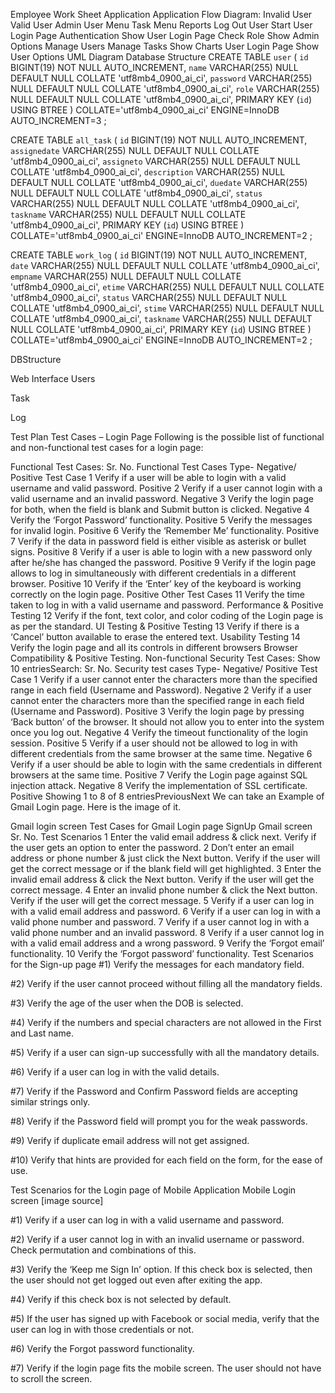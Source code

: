 Employee Work Sheet Application
Application Flow Diagram:
Invalid User
Valid User
Admin
User Menu
Task Menu
Reports
Log Out
User
Start
User Login Page
Authentication
Show User Login Page
Check Role
Show Admin Options
Manage Users
Manage Tasks
Show Charts
User Login Page
Show User Options
UML Diagram
Database Structure
CREATE TABLE `user` (
	`id` BIGINT(19) NOT NULL AUTO_INCREMENT,
	`name` VARCHAR(255) NULL DEFAULT NULL COLLATE 'utf8mb4_0900_ai_ci',
	`password` VARCHAR(255) NULL DEFAULT NULL COLLATE 'utf8mb4_0900_ai_ci',
	`role` VARCHAR(255) NULL DEFAULT NULL COLLATE 'utf8mb4_0900_ai_ci',
	PRIMARY KEY (`id`) USING BTREE
)
COLLATE='utf8mb4_0900_ai_ci'
ENGINE=InnoDB
AUTO_INCREMENT=3
;

CREATE TABLE `all_task` (
	`id` BIGINT(19) NOT NULL AUTO_INCREMENT,
	`assignedate` VARCHAR(255) NULL DEFAULT NULL COLLATE 'utf8mb4_0900_ai_ci',
	`assigneto` VARCHAR(255) NULL DEFAULT NULL COLLATE 'utf8mb4_0900_ai_ci',
	`description` VARCHAR(255) NULL DEFAULT NULL COLLATE 'utf8mb4_0900_ai_ci',
	`duedate` VARCHAR(255) NULL DEFAULT NULL COLLATE 'utf8mb4_0900_ai_ci',
	`status` VARCHAR(255) NULL DEFAULT NULL COLLATE 'utf8mb4_0900_ai_ci',
	`taskname` VARCHAR(255) NULL DEFAULT NULL COLLATE 'utf8mb4_0900_ai_ci',
	PRIMARY KEY (`id`) USING BTREE
)
COLLATE='utf8mb4_0900_ai_ci'
ENGINE=InnoDB
AUTO_INCREMENT=2
;

CREATE TABLE `work_log` (
	`id` BIGINT(19) NOT NULL AUTO_INCREMENT,
	`date` VARCHAR(255) NULL DEFAULT NULL COLLATE 'utf8mb4_0900_ai_ci',
	`empname` VARCHAR(255) NULL DEFAULT NULL COLLATE 'utf8mb4_0900_ai_ci',
	`etime` VARCHAR(255) NULL DEFAULT NULL COLLATE 'utf8mb4_0900_ai_ci',
	`status` VARCHAR(255) NULL DEFAULT NULL COLLATE 'utf8mb4_0900_ai_ci',
	`stime` VARCHAR(255) NULL DEFAULT NULL COLLATE 'utf8mb4_0900_ai_ci',
	`taskname` VARCHAR(255) NULL DEFAULT NULL COLLATE 'utf8mb4_0900_ai_ci',
	PRIMARY KEY (`id`) USING BTREE
)
COLLATE='utf8mb4_0900_ai_ci'
ENGINE=InnoDB
AUTO_INCREMENT=2
;

DBStructure

Web Interface
Users

Task

Log

Test Plan
Test Cases – Login Page Following is the possible list of functional and non-functional test cases for a login page:

Functional Test Cases: Sr. No. Functional Test Cases Type- Negative/ Positive Test Case 1 Verify if a user will be able to login with a valid username and valid password. Positive 2 Verify if a user cannot login with a valid username and an invalid password. Negative 3 Verify the login page for both, when the field is blank and Submit button is clicked. Negative 4 Verify the ‘Forgot Password’ functionality. Positive 5 Verify the messages for invalid login. Positive 6 Verify the ‘Remember Me’ functionality. Positive 7 Verify if the data in password field is either visible as asterisk or bullet signs. Positive 8 Verify if a user is able to login with a new password only after he/she has changed the password. Positive 9 Verify if the login page allows to log in simultaneously with different credentials in a different browser. Positive 10 Verify if the ‘Enter’ key of the keyboard is working correctly on the login page. Positive Other Test Cases 11 Verify the time taken to log in with a valid username and password. Performance & Positive Testing 12 Verify if the font, text color, and color coding of the Login page is as per the standard. UI Testing & Positive Testing 13 Verify if there is a ‘Cancel’ button available to erase the entered text. Usability Testing 14 Verify the login page and all its controls in different browsers Browser Compatibility & Positive Testing. Non-functional Security Test Cases: Show 10 entriesSearch: Sr. No. Security test cases Type- Negative/ Positive Test Case 1 Verify if a user cannot enter the characters more than the specified range in each field (Username and Password). Negative 2 Verify if a user cannot enter the characters more than the specified range in each field (Username and Password). Positive 3 Verify the login page by pressing ‘Back button’ of the browser. It should not allow you to enter into the system once you log out. Negative 4 Verify the timeout functionality of the login session. Positive 5 Verify if a user should not be allowed to log in with different credentials from the same browser at the same time. Negative 6 Verify if a user should be able to login with the same credentials in different browsers at the same time. Positive 7 Verify the Login page against SQL injection attack. Negative 8 Verify the implementation of SSL certificate. Positive Showing 1 to 8 of 8 entriesPreviousNext We can take an Example of Gmail Login page. Here is the image of it.

Gmail login screen Test Cases for Gmail Login page SignUp Gmail screen Sr. No. Test Scenarios 1 Enter the valid email address & click next. Verify if the user gets an option to enter the password. 2 Don’t enter an email address or phone number & just click the Next button. Verify if the user will get the correct message or if the blank field will get highlighted. 3 Enter the invalid email address & click the Next button. Verify if the user will get the correct message. 4 Enter an invalid phone number & click the Next button. Verify if the user will get the correct message. 5 Verify if a user can log in with a valid email address and password. 6 Verify if a user can log in with a valid phone number and password. 7 Verify if a user cannot log in with a valid phone number and an invalid password. 8 Verify if a user cannot log in with a valid email address and a wrong password. 9 Verify the ‘Forgot email’ functionality. 10 Verify the ‘Forgot password’ functionality. Test Scenarios for the Sign-up page #1) Verify the messages for each mandatory field.

#2) Verify if the user cannot proceed without filling all the mandatory fields.

#3) Verify the age of the user when the DOB is selected.

#4) Verify if the numbers and special characters are not allowed in the First and Last name.

#5) Verify if a user can sign-up successfully with all the mandatory details.

#6) Verify if a user can log in with the valid details.

#7) Verify if the Password and Confirm Password fields are accepting similar strings only.

#8) Verify if the Password field will prompt you for the weak passwords.

#9) Verify if duplicate email address will not get assigned.

#10) Verify that hints are provided for each field on the form, for the ease of use.

Test Scenarios for the Login page of Mobile Application Mobile Login screen [image source]

#1) Verify if a user can log in with a valid username and password.

#2) Verify if a user cannot log in with an invalid username or password. Check permutation and combinations of this.

#3) Verify the ‘Keep me Sign In’ option. If this check box is selected, then the user should not get logged out even after exiting the app.

#4) Verify if this check box is not selected by default.

#5) If the user has signed up with Facebook or social media, verify that the user can log in with those credentials or not.

#6) Verify the Forgot password functionality.

#7) Verify if the login page fits the mobile screen. The user should not have to scroll the screen.
